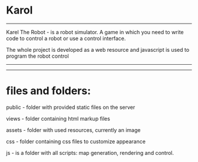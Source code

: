 # Karol

-------------------------------------------------------------------------------------------------------------
Karel The Robot - is a robot simulator. A game in which you need to write code to control a robot or use a control interface.

The whole project is developed as a web resource and javascript is used to program the robot control

-------------------------------------------------------------------------------------------------------------
-------------------------------------------------------------------------------------------------------------

# files and folders:

public - folder with provided static files on the server

views - folder containing html markup files
  
assets - folder with used resources, currently an image
   
css - folder containing css files to customize appearance
   
js - is a folder with all scripts: map generation, rendering and control.

